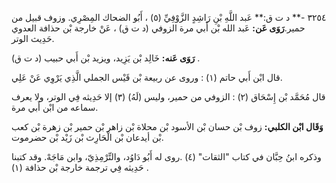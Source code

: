 ٣٢٥٤ -** د ت ق:** عَبد اللَّهِ بْنِ رَاشِدٍ الزَّوْفِيِّ (٥) ، أَبُو الضحاك المِصْرِي. وزوف قبيل من حمير.**رَوَى عَن:** عَبد الله بْن أَبي مرة الزوفي (د ت ق) ، عَنْ خارجة بْن حذافة العدوي حَدِيث الوتر.

**رَوَى عَنه:** خَالِد بْن يَزِيد، ويزيد بْن أَبي حبيب (د ت ق) .

قال ابْن أَبي حاتم (١) : وروى عن ربيعة بْن قَيْس الجملي الَّذِي يَرْوِي عَنْ عَلِي.

قال مُحَمَّد بْن إِسْحَاق (٢) : الزوفي من حمير، وليس (لَهُ) (٣) إلا حَدِيثه فِي الوتر، ولا يعرف سماعه من ابْن أَبي مرة.

**وَقَال ابْن الكلبي:** زوف بْن حسان بْن الأسود بْن محلاة بْن زاهر بْن حمير بْن زهرة بْن كعب بْن أيدعان بْن الْحَارِث بْن زَيْد بْن حضرموت.

وذكره ابنُ حِبَّان في كتاب "الثقات" (٤) .روى له أَبُو دَاوُد، والتِّرْمِذِيّ، وابن مَاجَهْ. وقد كتبنا حَدِيثه فِي ترجمة خارجة بْن حذافة (١) .